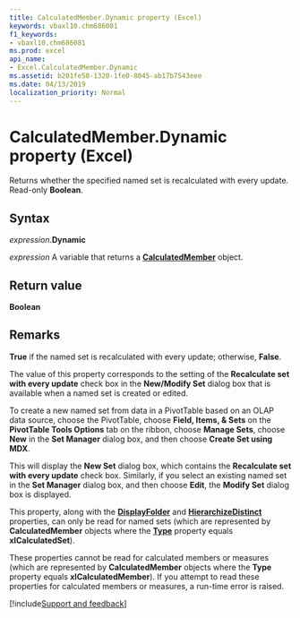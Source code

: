 ```yaml
---
title: CalculatedMember.Dynamic property (Excel)
keywords: vbaxl10.chm686081
f1_keywords:
- vbaxl10.chm686081
ms.prod: excel
api_name:
- Excel.CalculatedMember.Dynamic
ms.assetid: b201fe58-1320-1fe0-8045-ab17b7543eee
ms.date: 04/13/2019
localization_priority: Normal
---
```



# CalculatedMember.Dynamic property (Excel)

Returns whether the specified named set is recalculated with every update. Read-only **Boolean**.

## Syntax

_expression_.**Dynamic**

_expression_ A variable that returns a **[CalculatedMember](Excel.CalculatedMember.md)** object.


## Return value

**Boolean**


## Remarks

**True** if the named set is recalculated with every update; otherwise, **False**.

The value of this property corresponds to the setting of the **Recalculate set with every update** check box in the **New/Modify Set** dialog box that is available when a named set is created or edited. 

To create a new named set from data in a PivotTable based on an OLAP data source, choose the PivotTable, choose **Field, Items, & Sets** on the **PivotTable Tools Options** tab on the ribbon, choose **Manage Sets**, choose **New** in the **Set Manager** dialog box, and then choose **Create Set using MDX**. 

This will display the **New Set** dialog box, which contains the **Recalculate set with every update** check box. Similarly, if you select an existing named set in the **Set Manager** dialog box, and then choose **Edit**, the **Modify Set** dialog box is displayed.

This property, along with the **[DisplayFolder](Excel.CalculatedMember.DisplayFolder.md)** and **[HierarchizeDistinct](Excel.CalculatedMember.HierarchizeDistinct.md)** properties, can only be read for named sets (which are represented by **CalculatedMember** objects where the **[Type](Excel.CalculatedMember.Type.md)** property equals **xlCalculatedSet**). 

These properties cannot be read for calculated members or measures (which are represented by **CalculatedMember** objects where the **Type** property equals **xlCalculatedMember**). If you attempt to read these properties for calculated members or measures, a run-time error is raised.




[!include[Support and feedback](~/includes/feedback-boilerplate.md)]